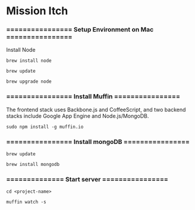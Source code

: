 # Mission Itch

### ================ Setup Environment on Mac ================

Install Node

`brew install node`

`brew update`

`brew upgrade node`


### ================ Install Muffin ================

The frontend stack uses Backbone.js and CoffeeScript, and two backend stacks include Google App Engine and Node.js/MongoDB.


`sudo npm install -g muffin.io`

### ================ Install mongoDB ================

`brew update`

`brew install mongodb`

### ============== Start server ================
`cd <project-name>`

`muffin watch -s`